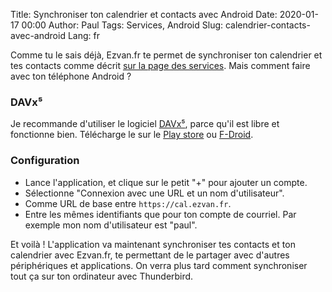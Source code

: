 Title: Synchroniser ton calendrier et contacts avec Android
Date: 2020-01-17 00:00
Author: Paul
Tags: Services, Android
Slug: calendrier-contacts-avec-android
Lang: fr

Comme tu le sais déjà, Ezvan.fr te permet de synchroniser ton calendrier et tes contacts comme décrit [sur la page des services]({filename}/pages/services.md). Mais comment faire avec ton téléphone Android ?

### DAVx⁵

Je recommande d'utiliser le logiciel [DAVx⁵](https://www.davx5.com/), parce qu'il est libre et fonctionne bien. Télécharge le sur le [Play store](https://play.google.com/store/apps/details?id=at.bitfire.davdroid) ou [F-Droid](https://f-droid.org/en/packages/at.bitfire.davdroid/).

### Configuration

* Lance l'application, et clique sur le petit "+" pour ajouter un compte.
* Sélectionne "Connexion avec une URL et un nom d'utilisateur".
* Comme URL de base entre `https://cal.ezvan.fr`.
* Entre les mêmes identifiants que pour ton compte de courriel. Par exemple mon nom d'utilisateur est "paul".

Et voilà ! L'application va maintenant synchroniser tes contacts et ton calendrier avec Ezvan.fr, te permettant de le partager avec d'autres périphériques et applications. On verra plus tard comment synchroniser tout ça sur ton ordinateur avec Thunderbird.